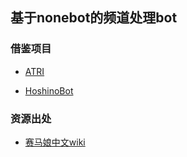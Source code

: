 <h2>基于nonebot的频道处理bot</h2>

<h3>借鉴项目</h3>

- [ATRI](https://github.com/Kyomotoi/ATRI)

- [HoshinoBot](https://github.com/Ice-Cirno/HoshinoBot)

<h3>资源出处</h3>

- [赛马娘中文wiki](https://wiki.biligame.com/umamusume/%E9%A6%96%E9%A1%B5)